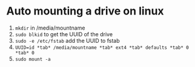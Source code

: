 # Auto mounting a drive on linux

1. `mkdir` in /media/mountname
2. `sudo blkid` to get the UUID of the drive
3. `sudo -e /etc/fstab` add the UUID to fstab
4. `UUID=id *tab* /media/mountname *tab* ext4 *tab* defaults *tab* 0 *tab* 0`
5. `sudo mount -a`

